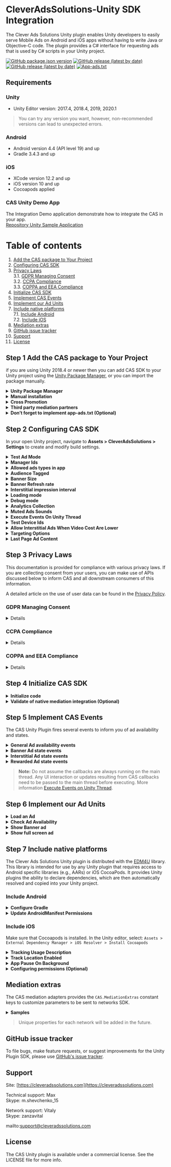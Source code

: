 # CleverAdsSolutions-Unity SDK Integration
The Clever Ads Solutions Unity plugin enables Unity developers to easily serve Mobile Ads on Android and iOS apps without having to write Java or Objective-C code. The plugin provides a C# interface for requesting ads that is used by C# scripts in your Unity project.

[![GitHub package.json version](https://img.shields.io/github/package-json/v/cleveradssolutions/CAS-Unity?label=Unity%20Package)](https://github.com/cleveradssolutions/CAS-Unity/releases/latest)
[![GitHub release (latest by date)](https://img.shields.io/github/v/release/CleverAdsSolutions/CAS-Android?label=CAS%20Android)](https://github.com/cleveradssolutions/CAS-Android)
[![GitHub release (latest by date)](https://img.shields.io/github/v/release/CleverAdsSolutions/CAS-iOS?label=CAS%20iOS)](https://github.com/cleveradssolutions/CAS-iOS)
[![App-ads.txt](https://img.shields.io/endpoint?url=https://raw.githubusercontent.com/cleveradssolutions/App-ads.txt/master/Shield.json)](https://github.com/cleveradssolutions/App-ads.txt)

## Requirements
### Unity
- Unity Editor version: 2017.4, 2018.4, 2019, 2020.1  
> You can try any version you want, however, non-recommended versions can lead to unexpected errors.
### Android
- Android version 4.4 (API level 19) and up
- Gradle 3.4.3 and up
### iOS
- XCode version 12.2 and up
- iOS version 10 and up
- Cocoapods applied
### CAS Unity Demo App
The Integration Demo application demonstrate how to integrate the CAS in your app.  
[Repository Unity Sample Application](https://github.com/cleveradssolutions/CAS-Unity-Sample)

# Table of contents
 1.  [Add the CAS package to Your Project](#step-1-add-the-cas-package-to-your-project)  
 2.  [Configuring CAS SDK](#step-2-configuring-cas-sdk)  
 3.  [Privacy Laws](#step-3-privacy-laws)  
 3.1.  [GDPR Managing Consent](#gdpr-managing-consent)  
 3.2.  [CCPA Compliance](#ccpa-compliance)  
 3.3.  [COPPA and EEA Compliance](#coppa-and-eea-compliance)  
 4.  [Initialize CAS SDK](#step-4-initialize-cas-sdk)  
 5.  [Implement CAS Events](#step-5-implement-cas-events)  
 6.  [Implement our Ad Units](#step-6-implement-our-ad-units)  
 7.  [Include native platforms](#step-7-include-native-platforms)  
 7.1.  [Include Android](#include-android)  
 7.2.  [Include iOS](#include-ios)   
 8.  [Mediation extras](#mediation-extras)
 9.  [GitHub issue tracker](#github-issue-tracker)  
 10.  [Support](#support)  
 11.  [License](#license)  

## Step 1 Add the CAS package to Your Project
if you are using Unity 2018.4 or newer then you can add CAS SDK to your Unity project using the [Unity Package Manager](https://docs.unity3d.com/Manual/upm-ui.html), or you can import the package manually.

<details><summary><b>Unity Package Manager</b></summary>

> Allowed only if you are using Unity 2018.4 or newer.  

Add the **Game Package Registry by Google**  and CAS dependency to your Unity project.  
Modify `Packages/manifest.json`  to the following form:
```json
{
"scopedRegistries": [
  {
    "name": "Game Package Registry by Google",
    "url": "https://unityregistry-pa.googleapis.com",
    "scopes": [
      "com.google"
    ]
  }
],
"dependencies": {
    "com.cleversolutions.ads.unity" 
        : "https://github.com/cleveradssolutions/CAS-Unity.git#1.9.1"
}
}
```
> Note that some other SDKs, such as the Firebase SDK, may contain [EDM4U](https://github.com/googlesamples/unity-jar-resolver) in their .unitypackage. Check if `Assets/ExternalDependencyManager` or `Assets/PlayServicesResolver` folders exist. If these folders exist, remove them before installing any CAS SDK through Unity Package Manager.
***
</details>
<details><summary><b>Manual installation</b></summary>

1. Download latest [CleverAdsSolutions.unitypackage](https://github.com/cleveradssolutions/CAS-Unity/releases/latest)
2. In your open Unity project, navigate to **Assets > Import Package > Custom Package**.
3. In the *Import Unity Package* window, make sure all of the files are selected and click **Import**.
***
</details>
<details><summary><b>Cross Promotion</b></summary>

Cross promotion is an app marketing strategy in which app developers promote one of their titles on another one of their titles. Cross promoting is especially effective for developers with large portfolios of games as a means to move users across titles and use the opportunity to scale each of their apps. This is most commonly used by hyper-casual publishers who have relatively low retention, and use cross promotion to keep users within their app portfolio.  

Start your cross promotion campaign with CAS [here](https://cleveradssolutions.com).

Dependency of `CrossPromotion` can be disabled/enabled using Advanced Integration in `Assets > CleverAdsSolutions > Settings` window.
***
</details>
<details><summary><b>Third party mediation partners</b></summary>

- Google Ads  
Banner, Interstitial, Rewarded Video - [Home](https://admob.google.com/home) - [Privacy Policy](https://policies.google.com/technologies/ads)
- Unity Ads  
Banner, Interstitial, Rewarded Video - [Home](https://unity.com/solutions/unity-ads) - [Privacy Policy](https://unity3d.com/legal/privacy-policy)
- IronSource  
~~Banner~~, Interstitial, Rewarded Video - [Home](https://www.ironsrc.com) - [Privacy Policy](https://developers.ironsrc.com/ironsource-mobile/air/ironsource-mobile-privacy-policy/)
- AdColony  
Banner, Interstitial, Rewarded Video - [Home](https://www.adcolony.com) - [Privacy Policy](https://www.adcolony.com/privacy-policy/)
- Kidoz  
Banner, Interstitial, Rewarded Video - [Home](https://kidoz.net) - [Privacy Policy](https://kidoz.net/privacy-policy/)
- Vungle  
Banner, Interstitial, Rewarded Video - [Home](https://vungle.com) - [Privacy Policy](https://vungle.com/privacy/)
- AppLovin  
Banner, Interstitial, Rewarded Video - [Home](https://www.applovin.com) - [Privacy Policy](https://www.applovin.com/privacy/)
- StartApp  
Banner, Interstitial, Rewarded Video - [Home](https://www.startapp.com) - [Privacy Policy](https://www.startapp.com/policy/privacy-policy/)
- InMobi  
Banner, Interstitial, Rewarded Video - [Home](https://www.inmobi.com) - [Privacy Policy](https://www.inmobi.com/privacy-policy/)
- Chartboost  
Banner, Interstitial, Rewarded Video - [Home](https://www.chartboost.com) - [Privacy Policy](https://answers.chartboost.com/en-us/articles/200780269)
- SuperAwesome  
Banner, Interstitial, Rewarded Video - [Home](https://www.superawesome.com) - [Privacy Policy](https://www.superawesome.com/privacy-hub/privacy-policy/)  
*Works only for children audience*
- Facebook Audience Network  
Banner, Interstitial, Rewarded Video  - [Home](https://www.facebook.com/business/marketing/audience-network) - [Privacy Policy](https://developers.facebook.com/docs/audience-network/policy/)
- Yandex Ads  
Banner, Interstitial, ~~Rewarded Video~~ - [Home](https://yandex.com/dev/mobile-ads/) - [Privacy Policy](https://yandex.com/legal/mobileads_sdk_agreement/) 
#### Dependencies of Closed Beta third party partners:
> :warning:  Next dependencies in closed beta and available upon invite only. If you would like to be considered for the beta, please contact Support.
- Verizon Media  
Banner, Interstitial, Rewarded Video - [Home](https://www.verizonmedia.com/advertising/solutions#/mobile)- [Privacy Policy](https://www.verizonmedia.com/policies/us/en/verizonmedia/privacy/)
- MyTarget  
Banner, Interstitial, Rewarded Video - [Home](https://target.my.com/) - [Privacy Policy](https://legal.my.com/us/mytarget/privacy/)  
*Works to CIS countries only*
- MobFox  
Banner, Interstitial, ~~Rewarded Video~~ - [Home](https://www.mobfox.com) - [Privacy Policy](https://www.mobfox.com/privacy-policy/)
- Amazon Ads  
Banner, ~~Interstitial, Rewarded Video~~ - [Home](https://advertising.amazon.com) - [Privacy Policy](https://advertising.amazon.com/legal/privacy-notice)
***
</details>
<details><summary><b>Don’t forget to implement app-ads.txt (Optional)</b></summary>

For both iOS and Android integrations, we encourage our partners to adopt this file and help us combat ad fraud.  
Read detailed instructions on [how to create and upload your app-ads.txt file](https://github.com/cleveradssolutions/App-ads.txt#cleveradssolutions-app-adstxt).
***
</details>

## Step 2 Configuring CAS SDK
In your open Unity project, navigate to **Assets > CleverAdsSolutions > Settings** to create and modify build settings.

<details><summary><b>Test Ad Mode</b></summary>

The quickest way to testing is to enable Test Ad Mode. These ad are not associated with your account, so there's no risk of your account generating invalid traffic when using these ad units.
***
</details><details><summary><b>Manager Ids</b></summary>

- An manager ID is a unique ID number assigned to each of your ad placements when they're created in CAS.  
The manager ID is added to your app's code and used to identify ad requests.  
If you haven't created an CAS account and registered an app yet, now's a great time to do so at [cleveradssolutions.com](https://cleveradssolutions.com).  
In a real app, it is important that you use your actual CAS manager ID.  

> If you're just looking to experiment with the SDK, though, you can use the **Test Ad Mode** above with any manager ID string.  
***
</details><details><summary><b>Allowed ads types in app</b></summary>

To improve the performance of your application, we recommend that you only allow ad types that will actually be used in the application. For example: Banner and Interstitial ad.  

The processes of ad types can be disabled/enabled at any time using following method:
```c#
CAS.MobileAds.manager.SetEnableAd(adType, enabled);
```
***
</details><details><summary><b>Audience Tagged</b></summary>

Choose the audience your game is targeting.   
In addition to targeting ads, on Google Play has restrictions games participate in the family apps program. These games can only serve ads from certified ad networks. [More about Families Ads Program](https://support.google.com/googleplay/android-developer/answer/9283445).  
Changing this setting will change the project dependencies. Please follow the instructions provided in the settings window.
***
</details><details><summary><b>Banner Size</b></summary>

Select the banner size to initialize.  

| Size in dp (WxH) |      Description     |    Availability    |  CASSize constant |
|:----------------:|:--------------------:|:------------------:|:----------------:|
|      320x50      |    Standard Banner   | Phones and Tablets |      Banner      |
|      728x90      |    IAB Leaderboard   |       Tablets      |    Leaderboard   |
|      300x250     | IAB Medium Rectangle | Phones and Tablets | MediumRectangle |
| Adaptive | Adaptive banner | Phones and Tablets | AdaptiveBanner |
| 320x50 or 728x90 | Smart Banner | Phones and Tablets | SmartBanner |

**Adaptive banners** are the next generation of responsive ads, maximizing performance by optimizing ad size for each device.  
To pick the best ad size, adaptive banners use fixed aspect ratios instead of fixed heights. This results in banner ads that occupy a more consistent portion of the screen across devices and provide opportunities for improved performance. [You can read more in this article.](https://developers.google.com/admob/android/banner/adaptive)  

**Smart Banners** selects one of the sizes depending on the device: on phones have a `Banner` size or on tablets a `Leaderboard` size.

> We do not recommend resizing your banner frequently while playing as this will result in the loss of expensive ad impressions.  

Change the banner size using the following method:
```c#
CAS.MobileAds.manager.bannerSize = bannerSize;
```

> If you use Manual [Loading Manager Mode](#step-2-configuring-cas-sdk) then please call [Load an Ad](#step-6-implement-our-ad-units) each banner size changed.  

You can get the current banner size in pixels at any time using the following methods:
```c#
float height = CAS.MobileAds.manager.GetBannerHeightInPixels();
float width = CAS.MobileAds.manager.GetBannerWidthInPixels();
```
***
</details><details><summary><b>Banner Refresh rate</b></summary>

An ad unit’s automatic refresh rate (in seconds) determines how often a new ad request is generated for that ad unit.  
> Ad requests should not be made when the device screen is turned off.  
We recomended using refresh rate 30 seconds. However, you can choose any value you want longer than 10 seconds.  

Change the banner automatic refresh rate using the following method:
```c#
CAS.MobileAds.settings.bannerRefreshInterval = refreshInterval;
```
***
</details><details><summary><b>Interstitial impression interval</b></summary>

You can limit the posting of an interstitial ad to a period of time in seconds after the ad is closed, during which display attempts will fail.

Change the interstitial ad impression interval using the following method:
```c#
CAS.MobileAds.settings.interstitialInterval = interval;
```

**Note** that the interval starts only after the Interstitial Ad **closes** `OnInterstitialAdClosed`. If you need to wait for a period of time after the start of the game or after showing a Rewarded Ad until next Interstitial Ad impression then please call the following method:
```c#
void Start(){
    // Wait for a period of time before first impression
    CAS.MobileAds.settings.RestartInterstitialInterval();

    // Subscribe to close Rewarded Ad event
    CAS.MobileAds.manager.OnRewardedAdClosed += OnRewardedAdClosed;
}
void OnRewardedAdClosed(){
    // Wait for a period of time after Rewarded Ad Closed until next Interstitial Ad Impression
    CAS.MobileAds.settings.RestartInterstitialInterval();
}
```

> During interval after ad closed display attempts will fire event `OnInterstitialAdFailedToShow`.
***
</details><details><summary><b>Loading mode</b></summary>

|        Mode        |  Load<sup>[*1](#load-f-1)</sup>  | Impact on App performance | Memory usage |        Actual ads<sup>[*2](#actual-f-2)</sup>       |
|:------------------:|:------:|:-------------------------:|:------------:|:------------------------:|
|   FastestRequests  |  Auto  |         Very high         |     High     |       Most relevant      |
|    FastRequests    |  Auto  |            High           |    Balance   |      High relevance      |
|  Optimal *(Default)*  |  Auto  |          Balance          |    Balance   |          Balance         |
|   HighPerformance  |  Auto  |            Low            |      Low     |       Possible loss      |
| HighestPerformance |  Auto  |          Very low         |      Low     |       Possible loss      |
|       Manual      | Manual<sup>[*3](#manual-f-3)</sup> |          Very low         |      Low     | Depends on the frequency |

Change the Clever Ads Solution processing mode using the following method:
```c#
CAS.MobileAds.settings.loadingMode = mode;
```

<b id="load-f-1">^1</b>: Auto control load mediation ads starts immediately after initialization and will prepare displays automatically.  

<b id="actual-f-2">^2</b>: Potential increase in revenue by increasing the frequency of ad requests. At the same time, it greatly affects the performance of the application.  

<b id="manual-f-3">^3</b>: Manual control loading mediation ads requires manual preparation of advertising content for display. Use ad loading methods before trying to show: `CAS.MobileAds.manager.LoadAd()`.  
***
</details><details><summary><b>Debug mode</b></summary>

The enabled Debug Mode will display a lot of useful information for debugging about the states of the sdc with tag `CAS`.  
Disabling Debug Mode may improve application performance.  

Change the Debug Mode flag at any time using the following method:
```c#
CAS.MobileAds.settings.isDebugMode = enabled;
```
Disabled by default.
***
</details><details><summary><b>Analytics Collection</b></summary>

If your application uses Google Analytics (Firebase) then Clever Ads Solutions collects ad impressions and states analytics.  
**This flag has no effect on ad revenue.**  
Disabling analytics collection may save internet traffic and improve application performance.  

Change the analytics collection flag at any time using the following method:
```c#
CAS.MobileAds.settings.analyticsCollectionEnabled = enabled;
```
Disabled by default.  
***
</details><details><summary><b>Muted Ads Sounds</b></summary>

Sounds in ads mute state.  
```c#
CAS.MobileAds.settings.isMutedAdSounds = mute;
```
Disabled by default.  
***
</details><details><summary><b>Execute Events On Unity Thread</b></summary>

Callbacks from CleverAdsSolutions are not guaranteed to be called on Unity thread.
You can use EventExecutor to schedule each calls on the next `Update()` loop:
```c#
CAS.EventExecutor.Add(callback);
```
OR enable `isExecuteEventsOnUnityThread` property to automatically schedule all calls on the next `Update()` loop.
```c#
CAS.MobileAds.settings.isExecuteEventsOnUnityThread = enable;
```
Disabled by default.  
***
</details><details><summary><b>Test Device Ids</b></summary>

Identifiers corresponding to test devices which will always request test ads.
The test device identifier for the current device is logged to the console when the first ad request is made.
```c#
CAS.MobileAds.settings.SetTestDeviceIds(testDeviceIds);
```
***
</details><details><summary><b>Allow Interstitial Ads When Video Cost Are Lower</b></summary>

This option will compare ad cost and serve regular interstitial ads when rewarded video ads are expected to generate less revenue.  
Interstitial Ads does not require to watch the video to the end, but the OnRewardedAdCompleted callback will be triggered in any case.  

Change the flag at any time using the following method:
```c#
CAS.MobileAds.settings.allowInterstitialAdsWhenVideoCostAreLower = allow;
```
Disabled by default.  
***
</details><details><summary><b>Targeting Options</b></summary>

You can now easily tailor the way you serve your ads to fit a specific audience!  
You’ll need to inform our servers of the users’ details so the SDK will know to serve ads according to the segment the user belongs to.  
```c#
// Set user gender
CAS.MobileAds.targetingOptions.gender = CAS.Gender.Male;
// Set user age. Limitation: 1-99 and 0 is 'unknown'
CAS.MobileAds.targetingOptions.age = 12;
```
***
</details><details><summary><b>Last Page Ad Content</b></summary>

The latest free ad page for your own promotion.  
This ad page will be displayed when there is no paid ad to show or internet availability.  

**Attention!** Impressions and clicks on this ad page don't make money.  

Change the `LastPageAdContent` at any time using the following method:
```c#
CAS.MobileAds.manager.lastPageAdContent = new LastPageAdContent(...);
```
By default, this page will not be displayed while the ad content is NULL.  
***
</details>

## Step 3 Privacy Laws
This documentation is provided for compliance with various privacy laws. If you are collecting consent from your users, you can make use of APIs discussed below to inform CAS and all downstream consumers of this information.  

A detailed article on the use of user data can be found in the [Privacy Policy](https://github.com/cleveradssolutions/CAS-Android/wiki/Privacy-Policy).

### GDPR Managing Consent
<details>

This documentation is provided for compliance with the European Union's [General Data Protection Regulation (GDPR)](https://eur-lex.europa.eu/legal-content/EN/TXT/?uri=CELEX:32016R0679). In order to pass GDPR consent from your users, you should make use of the APIs and methods discussed below to inform CAS and all downstream consumers of this information.  

**Passing Consent** to CAS API, use this functions:  
User consents to behavioral targeting in compliance with GDPR.
```c#
CAS.MobileAds.settings.userConsent = ConsentStatus.Accepted;
```
User does not consent to behavioral targeting in compliance with GDPR.
```c#
CAS.MobileAds.settings.userConsent = ConsentStatus.Denied;
```
By default, user consent management is passed on to media networks. For reset state:
```c#
CAS.MobileAds.settings.userConsent = ConsentStatus.Undefined;
```
***
</details>

### CCPA Compliance
<details>

This documentation is provided for compliance with the California Consumer Privacy Act (CCPA). In order to pass CCPA opt-outs from your users, you should make use of the APIs discussed below to inform CAS and all downstream consumers of this information.  

**Passing consent to the sale personal information**
User does not consent to the sale of his or her personal information in compliance with CCPA.
```c#
CAS.MobileAds.settings.userCCPAStatus = CCPAStatus.OptOutSale;
```
User consents to the sale of his or her personal information in compliance with CCPA.
```c#
CAS.MobileAds.settings.userCCPAStatus = CCPAStatus.OptInSale;
```
By default, user consent management is passed on to media networks. For reset state:
```c#
CAS.MobileAds.settings.userCCPAStatus = CCPAStatus.Undefined;
```
***
</details>

### COPPA and EEA Compliance
<details>

This documentation is provided for additional compliance with the [Children’s Online Privacy Protection Act (COPPA)](https://www.ftc.gov/tips-advice/business-center/privacy-and-security/children%27s-privacy). Publishers may designate all inventory within their applications as being child-directed or as COPPA-applicable though our UI. Publishers who have knowledge of specific individuals as being COPPA-applicable should make use of the API discussed below to inform CAS and all downstream consumers of this information.  

You can mark your ad requests to receive treatment for users in the European Economic Area (EEA) under the age of consent. This feature is designed to help facilitate compliance with the General Data Protection Regulation (GDPR). Note that you may have other legal obligations under GDPR. Please review the European Union’s guidance and consult with your own legal counsel. Please remember that CAS tools are designed to facilitate compliance and do not relieve any particular publisher of its obligations under the law.

Call `Audience.children` indicate that user want get content treated as child-directed for purposes of COPPA or receive treatment for users in the European Economic Area (EEA) under the age of consent. 
```c#
CAS.MobileAds.settings.taggedAudience = Audience.Children;
```
Call `Audience.notChildren` to indicate that user **don't** want get content treated as child-directed for purposes of COPPA or **not** receive treatment for users in the European Economic Area (EEA) under the age of consent.
```c#
CAS.MobileAds.settings.taggedAudience = Audience.NotChildren;
```
By default, the audience is unknown and the mediation ad network will work as usual. For reset state:
```c#
CAS.MobileAds.settings.taggedAudience = Audience.Mixed;
```
***
</details>

## Step 4 Initialize CAS SDK
<details><summary><b>Initialize code</b></summary>

To display ads, you must initialize the mediation manager with a unique identifier.  
If you haven't created an CAS account and registered an app yet, now's a great time to do so at [cleveradssolutions.com](https://cleveradssolutions.com).  
In a real app, it is important that you use your actual CAS manager ID.  
This needs to be done only once for each manager, ideally at app launch.  


The settings for initializing the mediation manager are contained in the `CASInitSettings` asset.  
This asset is unique to each supported runtime platform and can be customized using the editor `Assets > CleverAdsSolutions > Settings` menu.  
Also you can change any properties of the asset using `MobileAds.BuildManager()` to get actual `CASInitSettings` asset.  

> If you're just looking to experiment with the SDK, though, you can use the **Test Ad Mode** above with any manager ID string.  

Here's an example of how to call `Initialize()` within the `Start()` method of a script attached to a GameObject:
```c#
using CAS;

class CleverAdsSolutionsDemoScript : MonoBehaviour
{
    IMediationManager manager;
    void Start()
    {
        // Configure AdsSettings before initialize
        // Initialize the Clever Ads Solutions SDK manager.
        CASInitSettings builder = MobileAds.BuildManager();
        // Any changes CASInitSettings properties
        builder.WithTestAdMode(isTestBuild);
        // Add initialize listener
        builder.WithInitListener((success, error) => {
            // CAS manager initialization done
        });
        // Call Initialize method in any case to get IMediationManager instance
        manager = builder.Initialize();
    }
}
```
***
</details><details><summary><b>Validate of native  mediation integration (Optional)</b></summary>

The CAS SDK provides an easy way to verify that you’ve successfully integrated any additional adapters; it also makes sure all required dependencies and frameworks were added for the various mediated ad networks.   
After you have finished your integration, call the following static method and confirm that all networks you have implemented are marked as VERIFIED:  
```c#
CAS.MobileAds.ValidateIntegration();
```
Find log information by tag: **CASIntegrationHelper**

Once you’ve successfully verified your integration, please remember to **remove the integration helper from your code**.

The Integration Helper tool reviews everything, including ad networks you may have intentionally chosen NOT to include in your application. These will appear as MISSING and there is no reason for concern. In the case the ad network’s integration has not been completed successfully, it will be marked as NOT VERIFIED.  
***
</details>

## Step 5 Implement CAS Events
The CAS Unity Plugin fires several events to inform you of ad availability and states.

<details><summary><b>General Ad availability events</b></summary>

```c#
void OnEnable () {
    ...
    // Executed when AdType load ad response
    manager.OnLoadedAd += CASLoaded;
    // Executed when AdType failed to load ad response with error message
    manager.OnFailedToLoadAd += CASFailedToLoad;
}
```
***
</details><details><summary><b>Banner Ad state events</b></summary>

```c#
void OnEnable () {
    ...
    // Executed when the ad is displayed.
    manager.OnBannerAdShown += CASBannerShown;
    // Executed when the ad is failed to display.
    // The Banner may automatically appear when the Ad is ready again.
    // This will trigger the OnBannerAdShown callback again.
    manager.OnBannerAdFailedToShow += CASBannerFailedToShow;
    // Executed when the user clicks on an Ad.
    manager.OnBannerAdClicked += CASBannerClicked;
    // Executed when the ad is hidden from screen.
    manager.OnBannerAdHidden += CASBannerAdHidden;
}
```
***
</details><details><summary><b>Interstitial Ad state events</b></summary>

```c#
void OnEnable () {
    ...
    // Executed when the ad is displayed.
    manager.OnInterstitialAdShown += CASInterstitialShown;
    // Executed when the ad is failed to display.
    manager.OnInterstitialAdFailedToShow += CASInterstitialFailedToShow;
    // Executed when the user clicks on an Ad.
    manager.OnInterstitialAdClicked += CASInterstitialClicked;
    // Executed when the ad is closed.
    manager.OnInterstitialAdClosed += CASInterstitialClosed;
}
```
***
</details><details><summary><b>Rewarded Ad state events</b></summary>

```c#
void OnEnable () {
    ...
    // Executed when the ad is displayed.
    manager.OnRewardedAdShown += CASRewardedShown;
    // Executed when the ad is failed to display.
    manager.OnRewardedAdFailedToShow += CASRewardedFailedToShow;
    // Executed when the user clicks on an Ad.
    manager.OnRewardedAdClicked += CASRewardedClicked;
    // Executed when the ad is completed.
    manager.OnRewardedAdCompleted += CASRewardedCompleted;
    // Executed when the ad is closed.
    manager.OnRewardedAdClosed += CASRewardedClosed;
}
```
***
</details>

> **Note:** Do not assume the callbacks are always running on the main thread. Any UI interaction or updates resulting from CAS callbacks need to be passed to the main thread before executing. More information [Execute Events on Unity Thread](#step-2-configuring-cas-sdk).  

## Step 6 Implement our Ad Units
<details><summary><b>Load an Ad</b></summary>

If [LoadingManagerMode](#step-2-configuring-cas-sdk) with automatic loading is active, you can **skip the call to the ad loading methods**.  
Banner Ad allow you to load new ads for each LoadingManagerMode.  
You can get a callback for the successful loading of an ad by subscribe [General Ad availability events](#step-5-implement-cas-events).  

```c#
manager.LoadAd(adType);
```

> **Important!** Once you’ve successfully completed shown your user an Ad. In the case you want to serve another ad, you must repeat laod an ad.  
***
</details><details><summary><b>Check Ad Availability</b></summary>

You can ask for the ad availability directly by calling the following function:
```c#
bool loaded = manager.IsReadyAd(adType);
```
***
</details><details><summary><b>Show Banner ad</b></summary>

Please set Banner Ad Position using the following property, before show:
```c#
manager.bannerPosition = adPosition;
```

To show the ad, call the following method with AdType of ad you want.
```c#
manager.ShowAd(AdType.Banner);
```

To hide Banner Ad from screen, call the following method:
```c#
manager.HideBanner();
```
***
</details><details><summary><b>Show full screen ad</b></summary>

To show the ad, call the following method with AdType of ad you want.
```c#
manager.ShowAd(adType);
```

To further customize the behavior of your ad, you can hook into a number of events in the ad's lifecycle: loading, opening, closing, and so on. Listen for these events by registering a delegate for the appropriate event, as shown [here](#step-5-implement-cas-events).  

> Interstitial and Rewarded ads should be displayed during natural pauses in the flow of an app. Between levels of a game is a good example, or after the user completes a task.  
***
</details>

## Step 7 Include native platforms
The Clever Ads Solutions Unity plugin is distributed with the [EDM4U](https://github.com/googlesamples/unity-jar-resolver) library. This library is intended for use by any Unity plugin that requires access to Android specific libraries (e.g., AARs) or iOS CocoaPods. It provides Unity plugins the ability to declare dependencies, which are then automatically resolved and copied into your Unity project.  

### Include Android

<details><summary><b>Configure Gradle</b></summary>

Using [EDM4U](https://github.com/googlesamples/unity-jar-resolver), you will be able to avoid downloading the Android artifacts into your project. Instead, the artifacts will be added to your gradle file during the compilation. 
To enable this process, follow these steps: 
1. Go to: `Player Settings > Publishing Settings > Build`
2. Select `Custom Main Gradle Template` checkmark to configure dependencies.
3. [Unity 2019.3+] Select `Custom Launcher Gradle Template` checkmark to enable MultiDEX.  
You can read more about MuliDex on the [Android Deleveloper page](https://developer.android.com/studio/build/multidex).  
4. [Unity 2019.3+] Select `Custom Base Gradle Template` checkmark to update Gradle plugin with fix support Android 11.  
You can read more about fix Gradle plugin with support Android 11 on the [Android Deleveloper page](https://android-developers.googleblog.com/2020/07/preparing-your-build-for-package-visibility-in-android-11.html).  
5. [Unity 2019.3+] Select `Custom Gradle Properties Template` to use Jetfier by EDM4U.
6. Go to: `Assets > External Dependency Manager > Android > Settings`  
7. Select `Patch mainTemplate.gradle` checkmark
8. Select `Use Jetfier` checkmark
9. Save your changes, by pressing `OK`

In the Unity editor, select `Assets > External Dependency Manager > Android Resolver > Resolve`. The Unity External Dependency Manager library will append dependencies to `mainTemplate.gradle` of your Unity app.
***
</details><details><summary><b>Update AndroidManifest Permissions</b></summary>

Add the following permissions to your `Assets/Plugins/Android/AndroidManifest.xml` file inside the `<manifest>` tag but outside the `<application>` tag:
```xml
<manifest>
 <uses-permission android:name="android.permission.INTERNET" />
 <uses-permission android:name="android.permission.ACCESS_NETWORK_STATE" />
 <uses-permission android:name="android.permission.ACCESS_WIFI_STATE" />
</manifest>
```
#### Optional Permissions
This permission is used for certain ads that vibrate during play. This is a normal level permission, so this permission just needs to be defined in the manifest to enable this ad feature.
```xml
<manifest>
 <uses-permission android:name="android.permission.VIBRATE" />
</manifest>
```
This permission is used for certain ads that allow the user to save a screenshot to their phone. 
Note that with this permission on devices running Android 6.0 (API 23) or higher, this permission must be requested from the user. 
See [Requesting Permissions](https://developer.android.com/training/permissions/requesting) for more details. 
```xml
<manifest>
 <uses-permission android:name="android.permission.WRITE_EXTERNAL_STORAGE" />
</manifest>
```
This permission is not a mandatory permission, however, including it will enable accurate ad targeting.
```xml
<manifest>
 <uses-permission android:name="android.permission.ACCESS_FINE_LOCATION" />
</manifest>
```
Some SDK may require a default permission, so please use the following lines to limit it.
```xml
<uses-permission android:name="android.permission.WRITE_EXTERNAL_STORAGE" tools:node="remove"/>
```

If you do not find the manifest file [Plugins/Android/AndroidManifest.xml](https://github.com/cleveradssolutions/CAS-Unity-Sample/blob/master/Assets/Plugins/Android/AndroidManifest.xml), you can take it from the example.  
Or Unity 2019.3+ makes it possible to activate in `Player Settings > Publishing Settings > Build > Custom Main Manifest` checkmark.  
***
</details>

### Include iOS
Make sure that Cocoapods is installed. 
In the Unity editor, select: `Assets > External Dependency Manager > iOS Resolver > Install Cocoapods`  
 
 <details><summary><b>Tracking Usage Description</b></summary>

 iOS 14 and above requires publishers to obtain permission to track the user's device across applications.  
 To display the App Tracking Transparency authorization request for accessing the IDFA, update your Info.plist to add the NSUserTrackingUsageDescription key with a custom message describing your usage.  
 
You can set description in `Assets > CleverAdsSolution > iOS Settings` menu or  leave the field blank so that CAS does not define NSUserTrackingUsageDescription.  

 Below is an example description text:
 - This identifier will be used to deliver personalized ads to you.
 - Your data will be used to provide you a better and personalized ad experience.
 - We try to show ads for apps and products that will be most interesting to you based on the apps you use.
 - We try to show ads for apps and products that will be most interesting to you based on the apps you use, the device you are on, and the country you are in.  

To present the authorization request, call `CAS.iOS.AppTrackingTransparency.Request()`. We recommend waiting for the completion callback prior to initialize SDK, so that if the user grants the App Tracking Transparency permission, the third party networks can use the IDFA in ad requests.

```csharp
class CleverAdsSolutionsDemoScript : MonoBehaviour
{
    CAS.IMediationManager manager;
    void Start()
    {
        CAS.iOS.AppTrackingTransparency.OnAuthorizationRequestComplete
            += OnAuthorizationRequestComplete;
        CAS.iOS.AppTrackingTransparency.Request();
    }
    
    void OnAuthorizationRequestComplete(
            CAS.iOS.AppTrackingTransparency.Status status){
        manager = CAS.MobileAds.BuildManager().Initialize();
    }
}
```

 For more information, see [Apple's developer documentation](https://developer.apple.com/documentation/bundleresources/information_property_list/nsusertrackingusagedescription)

 > **Important!** CAS does not provide legal advice. Therefore, the information on this page is not a substitute for seeking your own legal counsel to determine the legal requirements of your business and processes, and how to address them.
 ***
 </details><details><summary><b>Track Location Enabled</b></summary>

 The SDK automatically collects location data if the user allowed the app to track the location.
 Change the flag at any time using the following method:
 ```c#
 CAS.MobileAds.settings.trackLocationEnabled = enabled;
 ```
 Disabled by default.  
 ***
 </details><details><summary><b>App Pause On Background</b></summary>

 **Property for iOS only.**  
 Indicates if the Unity app should be automatically paused when a full screen ad (Interstitial or Rewarded video ad) is displayed.
 ```c#
 CAS.MobileAds.settings.iOSAppPauseOnBackground = pause;
 ```
 Enabled by default.
 ***
 </details>
<details><summary><b>Configuring permissions (Optional)</b></summary>

In iOS 10, Apple has extended the scope of its privacy controls by restricting access to features like the camera, photo library, etc. In order to unlock rich, immersive experiences in the SDK that take advantage of these services, please add the following entry to your apps plist:
```xml
<key>NSPhotoLibraryUsageDescription</key>
<string>Some ad content may require access to the photo library.</string>
<key>NSCameraUsageDescription</key>
<string>Some ad content may access camera to take picture.</string>
<key>NSMotionUsageDescription</key>
<string>Some ad content may require access to accelerometer for interactive ad experience.</string>
```
> You can also use the settings provided by the Unity `Player Settings > Other Settings > Usage Description`.  
***
</details>


## Mediation extras
The CAS mediation adapters provides the `CAS.MediationExtras` constant keys to customize parameters to be sent to networks SDK.  

<details><summary><b>Samples</b></summary>
 
The following sample code demonstrates how to pass these parameters to the networks adapter:
```csharp
manager = CAS.MobileAds.BuildManager()
 .WithMediationExtras(MediationExtras.vunglePublishIDFV, "1")
 .WithMediationExtras(MediationExtras.vungleAndroidIdOptedOut, "0")
 .Initialize();
```

Although the GDPR and CCPA settings are used by all media adapters, you have the option to override these values for a specific network.
<details><summary>Google Ads</summary>

```csharp
manager = CAS.MobileAds.BuildManager()
 // User GDPR consent "1" is accepted and "0" is rejected
 .WithMediationExtras(MediationExtras.AdMobGDPRConsent, "0")
 // User CCPA do not sell data "1" and "0" is use data in ad
 .WithMediationExtras(MediationExtras.AdMobCCPAOptedOut, "1")
 .Initialize();
```
See Admob [GDPR](https://developers.google.com/admob/android/eu-consent) and [CCPA](https://developers.google.com/admob/android/ccpa#rdp_signal) implementation details for more information about what values may be provided in these methods.
***
</details><details><summary>AppLovin</summary>

```csharp
manager = CAS.MobileAds.BuildManager()
 // User GDPR consent "1" is accepted and "0" is rejected
 .WithMediationExtras(MediationExtras.AppLovinGDPRConsent, "0")
 // User CCPA do not sell data "1" and "0" is use data in ad
 .WithMediationExtras(MediationExtras.AppLovinCCPAOptedOut, "1")
 // Initialize MAX
 .WithMediationExtras(MediationExtras.AppLovinUseMAX, "1")
 .Initialize();
```
***
</details><details><summary>AdColony</summary>

```csharp
manager = CAS.MobileAds.BuildManager()
 // User GDPR consent "1" is accepted and "0" is rejected
 .WithMediationExtras(MediationExtras.AdColonyGDPRConsent, "0")
 // User CCPA do not sell data "1" and "0" is use data in ad
 .WithMediationExtras(MediationExtras.AdColonyCCPAOptedOut, "1")
 .Initialize();
```
See [AdColony’s Privacy Laws implementation details](https://github.com/AdColony/AdColony-Android-SDK/wiki/Privacy-Laws) for more information about what values may be provided in these methods.
***
</details><details><summary>Vungle</summary>

```csharp
manager = CAS.MobileAds.BuildManager()
 // User GDPR consent "1" is accepted and "0" is rejected
 .WithMediationExtras(MediationExtras.VungleGDPRConsent, "0")
 // User CCPA do not sell data "1" and "0" is use data in ad
 .WithMediationExtras(MediationExtras.VungleCCPAOptedOut, "1")
 // Restrict Use of Android Device ID
 .WithMediationExtras(MediationExtras.vungleAndroidIdOptedOut, "1")
 // Restrict Use of IDFV
 .WithMediationExtras(MediationExtras.vunglePublishIDFV, "0")
 .Initialize();
```
See [Vungle's Advanced Settings implementation](https://support.vungle.com/hc/en-us/articles/360047780372) for more information.
***
</details><details><summary>IronSource</summary>

```csharp
manager = CAS.MobileAds.BuildManager()
 // User GDPR consent "1" is accepted and "0" is rejected
 .WithMediationExtras(MediationExtras.ironSourceGDPRConsent, "0")
 // User CCPA do not sell data "1" and "0" is use data in ad
 .WithMediationExtras(MediationExtras.ironSourceCCPAOptedOut, "1")
 .Initialize();
```
See [ironSource's managing consent](https://developers.ironsrc.com/ironsource-mobile/android/advanced-settings/) documentation for more details.
***
</details><details><summary>Unity Ads</summary>

```csharp
manager = CAS.MobileAds.BuildManager()
 // User GDPR consent "1" is accepted and "0" is rejected
 .WithMediationExtras(MediationExtras.unityAdsGDPRConsent, "0")
 // User CCPA do not sell data "1" and "0" is use data in ad
 .WithMediationExtras(MediationExtras.unityAdsCCPAOptedOut, "1")
 .Initialize();
```
See [Unity Ads data privacy and consent implementation details](https://unityads.unity3d.com/help/legal/data-privacy-and-consent) for more information about what values may be provided in these methods.
***
</details><details><summary>InMobi</summary>

```csharp
manager = CAS.MobileAds.BuildManager()
 // User GDPR consent "1" is accepted and "0" is rejected
 .WithMediationExtras(MediationExtras.InMobiGDPRConsent, "0")
 .WithMediationExtras(MediationExtras.InMobiGDPRIAB, iab_string)
 .Initialize();
```
See [InMobi's GDPR implementation details](https://support.inmobi.com/monetize/android-guidelines) for more information about the possible keys and values that InMobi accepts in this consent object.
***
</details><details><summary>StartApp</summary>

```csharp
manager = CAS.MobileAds.BuildManager()
 // User GDPR consent "1" is accepted and "0" is rejected
 .WithMediationExtras(MediationExtras.startAppGDPRConsent, "0")
 .Initialize();
```
***
</details>
</details>

>Unique properties for each network will be added in the future.  

## GitHub issue tracker
To file bugs, make feature requests, or suggest improvements for the Unity Plugin SDK, please use [GitHub's issue tracker](https://github.com/cleveradssolutions/CAS-Unity/issues).

## Support
Site: [https://cleveradssolutions.com](https://cleveradssolutions.com)

Technical support: Max  
Skype: m.shevchenko_15  

Network support: Vitaly  
Skype: zanzavital  

mailto:support@cleveradssolutions.com  

## License
The CAS Unity plugin is available under a commercial license. See the LICENSE file for more info.
